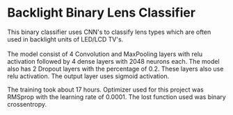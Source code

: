 # Backlight Binary Lens Classifier

This binary classifier uses CNN's to classify lens types which are often used in backlight units of LED/LCD TV's. <br/><br/>
The model consist of 4 Convolution and MaxPooling layers with relu activation followed by 4 dense layers with 2048 neurons each. The model also has 2 Dropout layers with the percentage of 0.2. These layers also use relu activation. The output layer uses sigmoid activation.

The training took about 17 hours. Optimizer used for this project was RMSprop with the learning rate of 0.0001. The lost function used was binary crossentropy. <br/>
